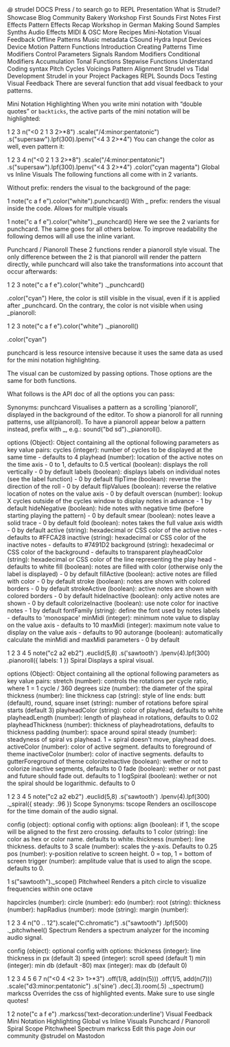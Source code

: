 ꩜
strudel
DOCS
Press
/
to search
go to REPL
Presentation
What is Strudel?
Showcase
Blog
Community Bakery
Workshop
First Sounds
First Notes
First Effects
Pattern Effects
Recap
Workshop in German
Making Sound
Samples
Synths
Audio Effects
MIDI & OSC
More
Recipes
Mini-Notation
Visual Feedback
Offline
Patterns
Music metadata
CSound
Hydra
Input Devices
Device Motion
Pattern Functions
Introduction
Creating Patterns
Time Modifiers
Control Parameters
Signals
Random Modifiers
Conditional Modifiers
Accumulation
Tonal Functions
Stepwise Functions
Understand
Coding syntax
Pitch
Cycles
Voicings
Pattern Alignment
Strudel vs Tidal
Development
Strudel in your Project
Packages
REPL
Sounds
Docs
Testing
Visual Feedback
There are several function that add visual feedback to your patterns.

Mini Notation Highlighting
When you write mini notation with “double quotes” or `backticks`, the active parts of the mini notation will be highlighted:



1
2
3
n("<0 2 1 3 2>*8")
.scale("<A1 D2>/4:minor:pentatonic")
.s("supersaw").lpf(300).lpenv("<4 3 2>*4")
You can change the color as well, even pattern it:



1
2
3
4
n("<0 2 1 3 2>*8")
.scale("<A1 D2>/4:minor:pentatonic")
.s("supersaw").lpf(300).lpenv("<4 3 2>*4")
.color("cyan magenta")
Global vs Inline Visuals
The following functions all come with in 2 variants.

Without prefix: renders the visual to the background of the page:



1
note("c a f e").color("white").punchcard()
With _ prefix: renders the visual inside the code. Allows for multiple visuals



1
note("c a f e").color("white")._punchcard()
Here we see the 2 variants for punchcard. The same goes for all others below. To improve readability the following demos will all use the inline variant.

Punchcard / Pianoroll
These 2 functions render a pianoroll style visual. The only difference between the 2 is that pianoroll will render the pattern directly, while punchcard will also take the transformations into account that occur afterwards:



1
2
3
note("c a f e").color("white")
._punchcard()

.color("cyan")
Here, the color is still visible in the visual, even if it is applied after _punchcard. On the contrary, the color is not visible when using _pianoroll:



1
2
3
note("c a f e").color("white")
._pianoroll()

.color("cyan")

punchcard is less resource intensive because it uses the same data as used for the mini notation highlighting.

The visual can be customized by passing options. Those options are the same for both functions.

What follows is the API doc of all the options you can pass:

Synonyms: punchcard
Visualises a pattern as a scrolling 'pianoroll', displayed in the background of the editor. To show a pianoroll for all running patterns, use all(pianoroll). To have a pianoroll appear below a pattern instead, prefix with _, e.g.: sound("bd sd")._pianoroll().

options (Object): Object containing all the optional following parameters as key value pairs:
cycles (integer): number of cycles to be displayed at the same time - defaults to 4
playhead (number): location of the active notes on the time axis - 0 to 1, defaults to 0.5
vertical (boolean): displays the roll vertically - 0 by default
labels (boolean): displays labels on individual notes (see the label function) - 0 by default
flipTime (boolean): reverse the direction of the roll - 0 by default
flipValues (boolean): reverse the relative location of notes on the value axis - 0 by default
overscan (number): lookup X cycles outside of the cycles window to display notes in advance - 1 by default
hideNegative (boolean): hide notes with negative time (before starting playing the pattern) - 0 by default
smear (boolean): notes leave a solid trace - 0 by default
fold (boolean): notes takes the full value axis width - 0 by default
active (string): hexadecimal or CSS color of the active notes - defaults to #FFCA28
inactive (string): hexadecimal or CSS color of the inactive notes - defaults to #7491D2
background (string): hexadecimal or CSS color of the background - defaults to transparent
playheadColor (string): hexadecimal or CSS color of the line representing the play head - defaults to white
fill (boolean): notes are filled with color (otherwise only the label is displayed) - 0 by default
fillActive (boolean): active notes are filled with color - 0 by default
stroke (boolean): notes are shown with colored borders - 0 by default
strokeActive (boolean): active notes are shown with colored borders - 0 by default
hideInactive (boolean): only active notes are shown - 0 by default
colorizeInactive (boolean): use note color for inactive notes - 1 by default
fontFamily (string): define the font used by notes labels - defaults to 'monospace'
minMidi (integer): minimum note value to display on the value axis - defaults to 10
maxMidi (integer): maximum note value to display on the value axis - defaults to 90
autorange (boolean): automatically calculate the minMidi and maxMidi parameters - 0 by default


1
2
3
4
5
note("c2 a2 eb2")
.euclid(5,8)
.s('sawtooth')
.lpenv(4).lpf(300)
.pianoroll({ labels: 1 })
Spiral
Displays a spiral visual.

options (Object): Object containing all the optional following parameters as key value pairs:
stretch (number): controls the rotations per cycle ratio, where 1 = 1 cycle / 360 degrees
size (number): the diameter of the spiral
thickness (number): line thickness
cap (string): style of line ends: butt (default), round, square
inset (string): number of rotations before spiral starts (default 3)
playheadColor (string): color of playhead, defaults to white
playheadLength (number): length of playhead in rotations, defaults to 0.02
playheadThickness (number): thickness of playheadrotations, defaults to thickness
padding (number): space around spiral
steady (number): steadyness of spiral vs playhead. 1 = spiral doesn't move, playhead does.
activeColor (number): color of active segment. defaults to foreground of theme
inactiveColor (number): color of inactive segments. defaults to gutterForeground of theme
colorizeInactive (boolean): wether or not to colorize inactive segments, defaults to 0
fade (boolean): wether or not past and future should fade out. defaults to 1
logSpiral (boolean): wether or not the spiral should be logarithmic. defaults to 0


1
2
3
4
5
note("c2 a2 eb2")
.euclid(5,8)
.s('sawtooth')
.lpenv(4).lpf(300)
._spiral({ steady: .96 })
Scope
Synonyms: tscope
Renders an oscilloscope for the time domain of the audio signal.

config (object): optional config with options:
align (boolean): if 1, the scope will be aligned to the first zero crossing. defaults to 1
color (string): line color as hex or color name. defaults to white.
thickness (number): line thickness. defaults to 3
scale (number): scales the y-axis. Defaults to 0.25
pos (number): y-position relative to screen height. 0 = top, 1 = bottom of screen
trigger (number): amplitude value that is used to align the scope. defaults to 0.


1
s("sawtooth")._scope()
Pitchwheel
Renders a pitch circle to visualize frequencies within one octave

hapcircles (number):
circle (number):
edo (number):
root (string):
thickness (number):
hapRadius (number):
mode (string):
margin (number):


1
2
3
4
n("0 .. 12").scale("C:chromatic")
.s("sawtooth")
.lpf(500)
._pitchwheel()
Spectrum
Renders a spectrum analyzer for the incoming audio signal.

config (object): optional config with options:
thickness (integer): line thickness in px (default 3)
speed (integer): scroll speed (default 1)
min (integer): min db (default -80)
max (integer): max db (default 0)


1
2
3
4
5
6
7
n("<0 4 <2 3> 1>*3")
.off(1/8, add(n(5)))
.off(1/5, add(n(7)))
.scale("d3:minor:pentatonic")
.s('sine')
.dec(.3).room(.5)
._spectrum()
markcss
Overrides the css of highlighted events. Make sure to use single quotes!



1
2
note("c a f e")
.markcss('text-decoration:underline')
Visual Feedback
Mini Notation Highlighting
Global vs Inline Visuals
Punchcard / Pianoroll
Spiral
Scope
Pitchwheel
Spectrum
markcss
Edit this page
Join our community
@strudel on Mastodon